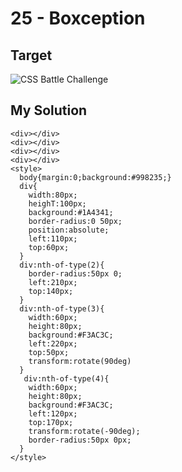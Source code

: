 # 25 - Boxception

## Target

![CSS Battle Challenge](https://cssbattle.dev/targets/25.png)

## My Solution

```
<div></div>
<div></div>
<div></div>
<div></div>
<style>
  body{margin:0;background:#998235;}
  div{
    width:80px;
    heighT:100px;
    background:#1A4341;
    border-radius:0 50px;
    position:absolute;
    left:110px;
    top:60px;
  }
  div:nth-of-type(2){
    border-radius:50px 0;
    left:210px;
    top:140px;
  }
  div:nth-of-type(3){
    width:60px;
    height:80px;
    background:#F3AC3C;
 	left:220px;
    top:50px;
    transform:rotate(90deg)
  }
   div:nth-of-type(4){
    width:60px;
    height:80px;
    background:#F3AC3C;
 	left:120px;
    top:170px;
    transform:rotate(-90deg);
    border-radius:50px 0px;
  }
</style>
```
